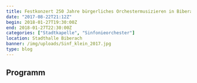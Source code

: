 ```yaml
---
title: Festkonzert 250 Jahre bürgerliches Orchestermusizieren in Biberach
date: "2017-08-22T21:12Z"
begin: 2018-01-27T19:30:00Z
end: 2018-01-27T22:30:00Z
categories: ["Stadtkapelle", "Sinfonieorchester"]
location: Stadthalle Biberach
banner: /img/uploads/Sinf_klein_2017.jpg
type: blog
---
```

## Programm

